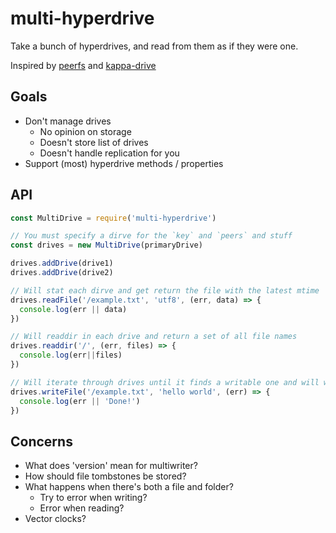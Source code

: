 # multi-hyperdrive
Take a bunch of hyperdrives, and read from them as if they were one.

Inspired by [peerfs](https://github.com/karissa/peerfs/) and [kappa-drive](https://gitlab.com/coboxcoop/kappa-drive)

## Goals

- Don't manage drives
  - No opinion on storage
  - Doesn't store list of drives
  - Doesn't handle replication for you
- Support (most) hyperdrive methods / properties

## API

```js
const MultiDrive = require('multi-hyperdrive')

// You must specify a dirve for the `key` and `peers` and stuff
const drives = new MultiDrive(primaryDrive)

drives.addDrive(drive1)
drives.addDrive(drive2)

// Will stat each dirve and get return the file with the latest mtime
drives.readFile('/example.txt', 'utf8', (err, data) => {
  console.log(err || data)
})

// Will readdir in each drive and return a set of all file names
drives.readdir('/', (err, files) => {
  console.log(err||files)
})

// Will iterate through drives until it finds a writable one and will write to it
drives.writeFile('/example.txt', 'hello world', (err) => {
  console.log(err || 'Done!')
})
```

## Concerns

- What does 'version' mean for multiwriter?
- How should file tombstones be stored?
- What happens when there's both a file and folder?
  - Try to error when writing?
  - Error when reading?
- Vector clocks?
